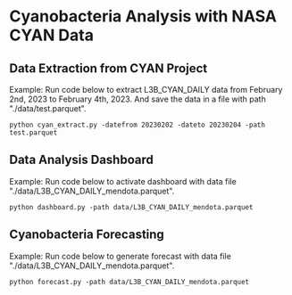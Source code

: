 # Cyanobacteria Analysis with NASA CYAN Data

## Data Extraction from CYAN Project

Example: Run code below to extract L3B_CYAN_DAILY data from February 2nd, 2023 to February 4th, 2023. And save the data in a file with path "./data/test.parquet".

```
python cyan_extract.py -datefrom 20230202 -dateto 20230204 -path test.parquet
```

## Data Analysis Dashboard

Example: Run code below to activate dashboard with data file "./data/L3B_CYAN_DAILY_mendota.parquet".

```
python dashboard.py -path data/L3B_CYAN_DAILY_mendota.parquet
```

## Cyanobacteria Forecasting

Example: Run code below to generate forecast with data file "./data/L3B_CYAN_DAILY_mendota.parquet".

```
python forecast.py -path data/L3B_CYAN_DAILY_mendota.parquet
```

